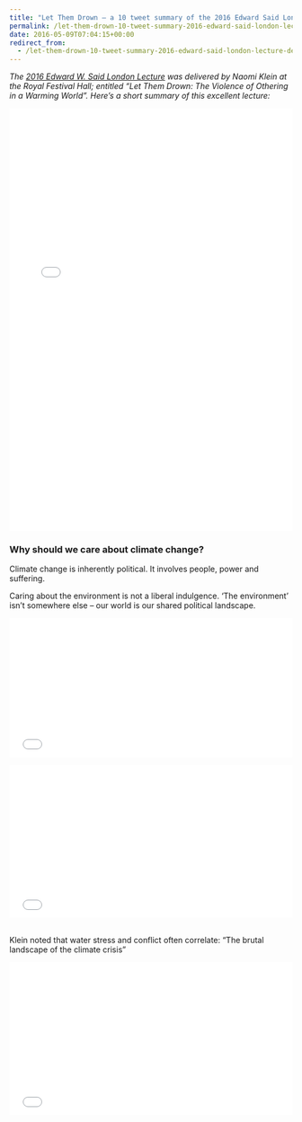 ```yaml
---
title: "Let Them Drown – a 10 tweet summary of the 2016 Edward Said London Lecture, delivered by Naomi Klein"
permalink: /let-them-drown-10-tweet-summary-2016-edward-said-london-lecture-delivered-naomi-klein
date: 2016-05-09T07:04:15+00:00
redirect_from:
  - /let-them-drown-10-tweet-summary-2016-edward-said-london-lecture-delivered-naomi-klein/
---
```


*The [2016 Edward W. Said London Lecture](http://mosaicrooms.org/event/the-2016-edward-w-said-london-lecture/) was delivered by Naomi Klein at the Royal Festival Hall; entitled “Let Them Drown: The Violence of Othering in a Warming World”. Here’s a short summary of this excellent lecture:*

<div class="twitter-tweet twitter-tweet-rendered" style="display: flex; max-width: 550px; width: 100%; margin-top: 10px; margin-bottom: 10px;"><iframe id="twitter-widget-0" scrolling="no" frameborder="0" allowtransparency="true" allowfullscreen="true" class="" style="position: static; visibility: visible; width: 550px; height: 753px; display: block; flex-grow: 1;" title="Twitter Tweet" src="Let%20Them%20Drown%20%E2%80%93%20a%2010%20tweet%20summary%20of%20the%202016%20Edward%20Said%20London%20Lecture,%20delivered%20by%20Naomi%20Klein%20%E2%80%93%20Martin%20Lugton_files/Tweet.htm" data-tweet-id="727930295593349120"></iframe></div>
<p><script async="" src="Let%20Them%20Drown%20%E2%80%93%20a%2010%20tweet%20summary%20of%20the%202016%20Edward%20Said%20London%20Lecture,%20delivered%20by%20Naomi%20Klein%20%E2%80%93%20Martin%20Lugton_files/widgets.js" charset="utf-8"></script></p>

### Why should we care about climate change?

Climate change is inherently political. It involves people, power and suffering. 

Caring about the environment is not a liberal indulgence. ‘The environment’ isn’t somewhere else – our world is our shared political landscape. 

<div class="twitter-tweet twitter-tweet-rendered" style="display: flex; max-width: 550px; width: 100%; margin-top: 10px; margin-bottom: 10px;"><iframe id="twitter-widget-1" scrolling="no" frameborder="0" allowtransparency="true" allowfullscreen="true" class="" style="position: static; visibility: visible; width: 550px; height: 248px; display: block; flex-grow: 1;" title="Twitter Tweet" src="Let%20Them%20Drown%20%E2%80%93%20a%2010%20tweet%20summary%20of%20the%202016%20Edward%20Said%20London%20Lecture,%20delivered%20by%20Naomi%20Klein%20%E2%80%93%20Martin%20Lugton_files/Tweet_002.htm" data-tweet-id="727941814032928768"></iframe></div>
<p><script async="" src="Let%20Them%20Drown%20%E2%80%93%20a%2010%20tweet%20summary%20of%20the%202016%20Edward%20Said%20London%20Lecture,%20delivered%20by%20Naomi%20Klein%20%E2%80%93%20Martin%20Lugton_files/widgets.js" charset="utf-8"></script></p>
<div class="twitter-tweet twitter-tweet-rendered" style="display: flex; max-width: 550px; width: 100%; margin-top: 10px; margin-bottom: 10px;"><iframe id="twitter-widget-2" scrolling="no" frameborder="0" allowtransparency="true" allowfullscreen="true" class="" style="position: static; visibility: visible; width: 550px; height: 272px; display: block; flex-grow: 1;" title="Twitter Tweet" src="Let%20Them%20Drown%20%E2%80%93%20a%2010%20tweet%20summary%20of%20the%202016%20Edward%20Said%20London%20Lecture,%20delivered%20by%20Naomi%20Klein%20%E2%80%93%20Martin%20Lugton_files/Tweet_003.htm" data-tweet-id="727942993198624769"></iframe></div>
<p><script async="" src="Let%20Them%20Drown%20%E2%80%93%20a%2010%20tweet%20summary%20of%20the%202016%20Edward%20Said%20London%20Lecture,%20delivered%20by%20Naomi%20Klein%20%E2%80%93%20Martin%20Lugton_files/widgets.js" charset="utf-8"></script><br>
Klein noted that water stress and conflict often correlate: “The brutal landscape of the climate crisis”</p>
<div class="twitter-tweet twitter-tweet-rendered" style="display: flex; max-width: 550px; width: 100%; margin-top: 10px; margin-bottom: 10px;"><iframe id="twitter-widget-3" scrolling="no" frameborder="0" allowtransparency="true" allowfullscreen="true" class="" style="position: static; visibility: visible; width: 550px; height: 272px; display: block; flex-grow: 1;" title="Twitter Tweet" src="Let%20Them%20Drown%20%E2%80%93%20a%2010%20tweet%20summary%20of%20the%202016%20Edward%20Said%20London%20Lecture,%20delivered%20by%20Naomi%20Klein%20%E2%80%93%20Martin%20Lugton_files/Tweet_004.htm" data-tweet-id="727945353836806149"></iframe></div>
<p><script async="" src="Let%20Them%20Drown%20%E2%80%93%20a%2010%20tweet%20summary%20of%20the%202016%20Edward%20Said%20London%20Lecture,%20delivered%20by%20Naomi%20Klein%20%E2%80%93%20Martin%20Lugton_files/widgets.js" charset="utf-8"></script></p>
<div class="twitter-tweet twitter-tweet-rendered" style="display: flex; max-width: 550px; width: 100%; margin-top: 10px; margin-bottom: 10px;"><iframe id="twitter-widget-4" scrolling="no" frameborder="0" allowtransparency="true" allowfullscreen="true" class="" style="position: static; visibility: visible; width: 550px; height: 342px; display: block; flex-grow: 1;" title="Twitter Tweet" src="Let%20Them%20